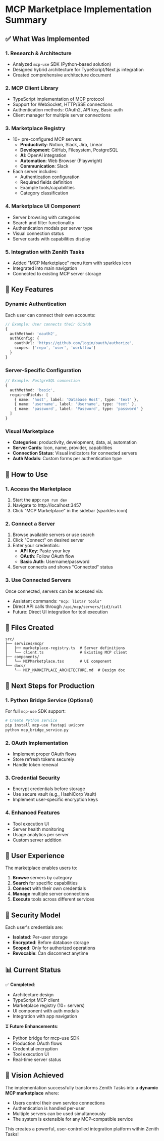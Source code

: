 # MCP Marketplace Implementation Summary

## ✅ What Was Implemented

### 1. **Research & Architecture**
- Analyzed `mcp-use` SDK (Python-based solution)
- Designed hybrid architecture for TypeScript/Next.js integration
- Created comprehensive architecture document

### 2. **MCP Client Library**
- TypeScript implementation of MCP protocol
- Support for WebSocket, HTTP/SSE connections
- Authentication methods: OAuth2, API key, Basic auth
- Client manager for multiple server connections

### 3. **Marketplace Registry**
- 10+ pre-configured MCP servers:
  - **Productivity**: Notion, Slack, Jira, Linear
  - **Development**: GitHub, Filesystem, PostgreSQL
  - **AI**: OpenAI integration
  - **Automation**: Web Browser (Playwright)
  - **Communication**: Slack
- Each server includes:
  - Authentication configuration
  - Required fields definition
  - Example tools/capabilities
  - Category classification

### 4. **Marketplace UI Component**
- Server browsing with categories
- Search and filter functionality
- Authentication modals per server type
- Visual connection status
- Server cards with capabilities display

### 5. **Integration with Zenith Tasks**
- Added "MCP Marketplace" menu item with sparkles icon
- Integrated into main navigation
- Connected to existing MCP server storage

## 🎯 Key Features

### Dynamic Authentication
Each user can connect their own accounts:
```typescript
// Example: User connects their GitHub
{
  authMethod: 'oauth2',
  authConfig: {
    oauthUrl: 'https://github.com/login/oauth/authorize',
    scopes: ['repo', 'user', 'workflow']
  }
}
```

### Server-Specific Configuration
```typescript
// Example: PostgreSQL connection
{
  authMethod: 'basic',
  requiredFields: [
    { name: 'host', label: 'Database Host', type: 'text' },
    { name: 'username', label: 'Username', type: 'text' },
    { name: 'password', label: 'Password', type: 'password' }
  ]
}
```

### Visual Marketplace
- **Categories**: productivity, development, data, ai, automation
- **Server Cards**: Icon, name, provider, capabilities
- **Connection Status**: Visual indicators for connected servers
- **Auth Modals**: Custom forms per authentication type

## 🚀 How to Use

### 1. Access the Marketplace
1. Start the app: `npm run dev`
2. Navigate to http://localhost:3457
3. Click "MCP Marketplace" in the sidebar (sparkles icon)

### 2. Connect a Server
1. Browse available servers or use search
2. Click "Connect" on desired server
3. Enter your credentials:
   - **API Key**: Paste your key
   - **OAuth**: Follow OAuth flow
   - **Basic Auth**: Username/password
4. Server connects and shows "Connected" status

### 3. Use Connected Servers
Once connected, servers can be accessed via:
- Assistant commands: `"mcp: listar tools"`
- Direct API calls through `/api/mcp/servers/{id}/call`
- Future: Direct UI integration for tool execution

## 📁 Files Created

```
src/
├── services/mcp/
│   ├── marketplace-registry.ts  # Server definitions
│   └── client.ts                # Existing MCP client
├── components/
│   └── MCPMarketplace.tsx       # UI component
└── docs/
    └── MCP_MARKETPLACE_ARCHITECTURE.md  # Design doc
```

## 🔄 Next Steps for Production

### 1. **Python Bridge Service** (Optional)
For full `mcp-use` SDK support:
```bash
# Create Python service
pip install mcp-use fastapi uvicorn
python mcp_bridge_service.py
```

### 2. **OAuth Implementation**
- Implement proper OAuth flows
- Store refresh tokens securely
- Handle token renewal

### 3. **Credential Security**
- Encrypt credentials before storage
- Use secure vault (e.g., HashiCorp Vault)
- Implement user-specific encryption keys

### 4. **Enhanced Features**
- Tool execution UI
- Server health monitoring
- Usage analytics per server
- Custom server addition

## 🎨 User Experience

The marketplace enables users to:
1. **Browse** servers by category
2. **Search** for specific capabilities
3. **Connect** with their own credentials
4. **Manage** multiple server connections
5. **Execute** tools across different services

## 🔐 Security Model

Each user's credentials are:
- **Isolated**: Per-user storage
- **Encrypted**: Before database storage
- **Scoped**: Only for authorized operations
- **Revocable**: Can disconnect anytime

## 📊 Current Status

✅ **Completed**:
- Architecture design
- TypeScript MCP client
- Marketplace registry (10+ servers)
- UI component with auth modals
- Integration with app navigation

⏳ **Future Enhancements**:
- Python bridge for mcp-use SDK
- Production OAuth flows
- Credential encryption
- Tool execution UI
- Real-time server status

## 🎯 Vision Achieved

The implementation successfully transforms Zenith Tasks into a **dynamic MCP marketplace** where:
- Users control their own service connections
- Authentication is handled per-user
- Multiple servers can be used simultaneously
- The system is extensible for any MCP-compatible service

This creates a powerful, user-controlled integration platform within Zenith Tasks!